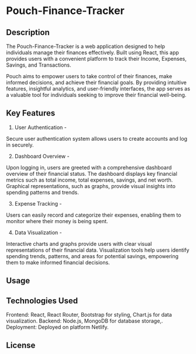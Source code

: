 # Pouch-Finance-Tracker

## Description

The Pouch-Finance-Tracker is a web application designed to help individuals manage their finances effectively. Built using React, this app provides users with a convenient platform to track their Income, Expenses, Savings, and Transactions.

Pouch aims to empower users to take control of their finances, make informed decisions, and achieve their financial goals. By providing intuitive features, insightful analytics, and user-friendly interfaces, the app serves as a valuable tool for individuals seeking to improve their financial well-being.

## Key Features

  1. User Authentication -

Secure user authentication system allows users to create accounts and log in securely.

  2. Dashboard Overview -

Upon logging in, users are greeted with a comprehensive dashboard overview of their financial status.
The dashboard displays key financial metrics such as total income, total expenses, savings, and net worth.
Graphical representations, such as graphs, provide visual insights into spending patterns and trends.

  3. Expense Tracking -

Users can easily record and categorize their expenses, enabling them to monitor where their money is being spent.

  4. Data Visualization -

Interactive charts and graphs provide users with clear visual representations of their financial data.
Visualization tools help users identify spending trends, patterns, and areas for potential savings, empowering them to make informed financial decisions.

## Usage 


  ## Technologies Used

Frontend: React, React Router, Bootstrap for styling, Chart.js for data visualization.
Backend: Node.js, MongoDB for database storage,.
Deployment: Deployed on platform Netlify.

## License